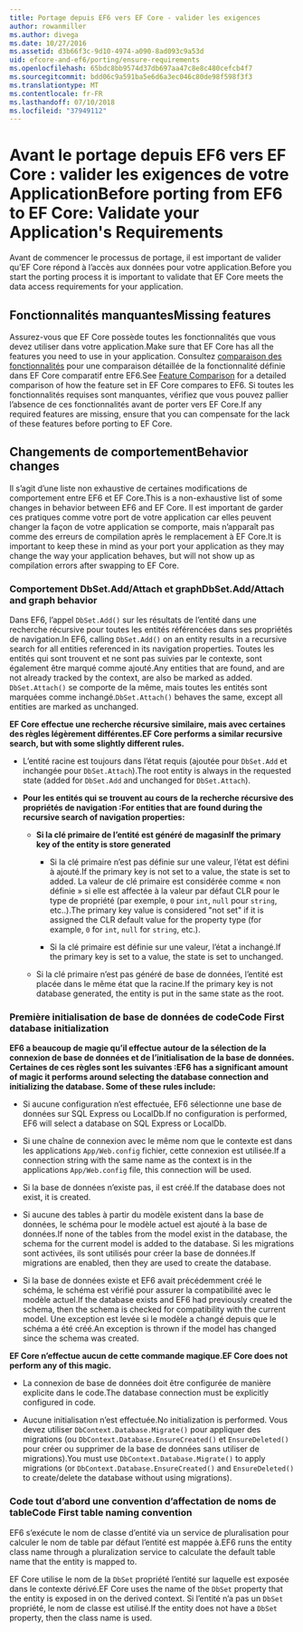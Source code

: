 ```yaml
---
title: Portage depuis EF6 vers EF Core - valider les exigences
author: rowanmiller
ms.author: divega
ms.date: 10/27/2016
ms.assetid: d3b66f3c-9d10-4974-a090-8ad093c9a53d
uid: efcore-and-ef6/porting/ensure-requirements
ms.openlocfilehash: 65bdc8bb9574d37db697aa47c8e8c480cefcb4f7
ms.sourcegitcommit: bdd06c9a591ba5e6d6a3ec046c80de98f598f3f3
ms.translationtype: MT
ms.contentlocale: fr-FR
ms.lasthandoff: 07/10/2018
ms.locfileid: "37949112"
---
```

# <a name="before-porting-from-ef6-to-ef-core-validate-your-applications-requirements"></a><span data-ttu-id="0fc95-102">Avant le portage depuis EF6 vers EF Core : valider les exigences de votre Application</span><span class="sxs-lookup"><span data-stu-id="0fc95-102">Before porting from EF6 to EF Core: Validate your Application's Requirements</span></span>

<span data-ttu-id="0fc95-103">Avant de commencer le processus de portage, il est important de valider qu’EF Core répond à l’accès aux données pour votre application.</span><span class="sxs-lookup"><span data-stu-id="0fc95-103">Before you start the porting process it is important to validate that EF Core meets the data access requirements for your application.</span></span>

## <a name="missing-features"></a><span data-ttu-id="0fc95-104">Fonctionnalités manquantes</span><span class="sxs-lookup"><span data-stu-id="0fc95-104">Missing features</span></span>

<span data-ttu-id="0fc95-105">Assurez-vous que EF Core possède toutes les fonctionnalités que vous devez utiliser dans votre application.</span><span class="sxs-lookup"><span data-stu-id="0fc95-105">Make sure that EF Core has all the features you need to use in your application.</span></span> <span data-ttu-id="0fc95-106">Consultez [comparaison des fonctionnalités](../features.md) pour une comparaison détaillée de la fonctionnalité définie dans EF Core comparatif entre EF6.</span><span class="sxs-lookup"><span data-stu-id="0fc95-106">See [Feature Comparison](../features.md) for a detailed comparison of how the feature set in EF Core compares to EF6.</span></span> <span data-ttu-id="0fc95-107">Si toutes les fonctionnalités requises sont manquantes, vérifiez que vous pouvez pallier l’absence de ces fonctionnalités avant de porter vers EF Core.</span><span class="sxs-lookup"><span data-stu-id="0fc95-107">If any required features are missing, ensure that you can compensate for the lack of these features before porting to EF Core.</span></span>

## <a name="behavior-changes"></a><span data-ttu-id="0fc95-108">Changements de comportement</span><span class="sxs-lookup"><span data-stu-id="0fc95-108">Behavior changes</span></span>

<span data-ttu-id="0fc95-109">Il s’agit d’une liste non exhaustive de certaines modifications de comportement entre EF6 et EF Core.</span><span class="sxs-lookup"><span data-stu-id="0fc95-109">This is a non-exhaustive list of some changes in behavior between EF6 and EF Core.</span></span> <span data-ttu-id="0fc95-110">Il est important de garder ces pratiques comme votre port de votre application car elles peuvent changer la façon de votre application se comporte, mais n’apparaît pas comme des erreurs de compilation après le remplacement à EF Core.</span><span class="sxs-lookup"><span data-stu-id="0fc95-110">It is important to keep these in mind as your port your application as they may change the way your application behaves, but will not show up as compilation errors after swapping to EF Core.</span></span>

### <a name="dbsetaddattach-and-graph-behavior"></a><span data-ttu-id="0fc95-111">Comportement DbSet.Add/Attach et graph</span><span class="sxs-lookup"><span data-stu-id="0fc95-111">DbSet.Add/Attach and graph behavior</span></span>

<span data-ttu-id="0fc95-112">Dans EF6, l’appel `DbSet.Add()` sur les résultats de l’entité dans une recherche récursive pour toutes les entités référencées dans ses propriétés de navigation.</span><span class="sxs-lookup"><span data-stu-id="0fc95-112">In EF6, calling `DbSet.Add()` on an entity results in a recursive search for all entities referenced in its navigation properties.</span></span> <span data-ttu-id="0fc95-113">Toutes les entités qui sont trouvent et ne sont pas suivies par le contexte, sont également être marqué comme ajouté.</span><span class="sxs-lookup"><span data-stu-id="0fc95-113">Any entities that are found, and are not already tracked by the context, are also be marked as added.</span></span> <span data-ttu-id="0fc95-114">`DbSet.Attach()` se comporte de la même, mais toutes les entités sont marquées comme inchangé.</span><span class="sxs-lookup"><span data-stu-id="0fc95-114">`DbSet.Attach()` behaves the same, except all entities are marked as unchanged.</span></span>

<span data-ttu-id="0fc95-115">**EF Core effectue une recherche récursive similaire, mais avec certaines des règles légèrement différentes.**</span><span class="sxs-lookup"><span data-stu-id="0fc95-115">**EF Core performs a similar recursive search, but with some slightly different rules.**</span></span>

*  <span data-ttu-id="0fc95-116">L’entité racine est toujours dans l’état requis (ajoutée pour `DbSet.Add` et inchangée pour `DbSet.Attach`).</span><span class="sxs-lookup"><span data-stu-id="0fc95-116">The root entity is always in the requested state (added for `DbSet.Add` and unchanged for `DbSet.Attach`).</span></span>

*  <span data-ttu-id="0fc95-117">**Pour les entités qui se trouvent au cours de la recherche récursive des propriétés de navigation :**</span><span class="sxs-lookup"><span data-stu-id="0fc95-117">**For entities that are found during the recursive search of navigation properties:**</span></span>

    *  <span data-ttu-id="0fc95-118">**Si la clé primaire de l’entité est généré de magasin**</span><span class="sxs-lookup"><span data-stu-id="0fc95-118">**If the primary key of the entity is store generated**</span></span>

        * <span data-ttu-id="0fc95-119">Si la clé primaire n’est pas définie sur une valeur, l’état est défini à ajouté.</span><span class="sxs-lookup"><span data-stu-id="0fc95-119">If the primary key is not set to a value, the state is set to added.</span></span> <span data-ttu-id="0fc95-120">La valeur de clé primaire est considérée comme « non définie » si elle est affectée à la valeur par défaut CLR pour le type de propriété (par exemple, `0` pour `int`, `null` pour `string`, etc..).</span><span class="sxs-lookup"><span data-stu-id="0fc95-120">The primary key value is considered "not set" if it is assigned the CLR default value for the property type (for example, `0` for `int`, `null` for `string`, etc.).</span></span>

        * <span data-ttu-id="0fc95-121">Si la clé primaire est définie sur une valeur, l’état a inchangé.</span><span class="sxs-lookup"><span data-stu-id="0fc95-121">If the primary key is set to a value, the state is set to unchanged.</span></span>

    *  <span data-ttu-id="0fc95-122">Si la clé primaire n’est pas généré de base de données, l’entité est placée dans le même état que la racine.</span><span class="sxs-lookup"><span data-stu-id="0fc95-122">If the primary key is not database generated, the entity is put in the same state as the root.</span></span>

### <a name="code-first-database-initialization"></a><span data-ttu-id="0fc95-123">Première initialisation de base de données de code</span><span class="sxs-lookup"><span data-stu-id="0fc95-123">Code First database initialization</span></span>

<span data-ttu-id="0fc95-124">**EF6 a beaucoup de magie qu’il effectue autour de la sélection de la connexion de base de données et de l’initialisation de la base de données. Certaines de ces règles sont les suivantes :**</span><span class="sxs-lookup"><span data-stu-id="0fc95-124">**EF6 has a significant amount of magic it performs around selecting the database connection and initializing the database. Some of these rules include:**</span></span>

* <span data-ttu-id="0fc95-125">Si aucune configuration n’est effectuée, EF6 sélectionne une base de données sur SQL Express ou LocalDb.</span><span class="sxs-lookup"><span data-stu-id="0fc95-125">If no configuration is performed, EF6 will select a database on SQL Express or LocalDb.</span></span>

* <span data-ttu-id="0fc95-126">Si une chaîne de connexion avec le même nom que le contexte est dans les applications `App/Web.config` fichier, cette connexion est utilisée.</span><span class="sxs-lookup"><span data-stu-id="0fc95-126">If a connection string with the same name as the context is in the applications `App/Web.config` file, this connection will be used.</span></span>

* <span data-ttu-id="0fc95-127">Si la base de données n’existe pas, il est créé.</span><span class="sxs-lookup"><span data-stu-id="0fc95-127">If the database does not exist, it is created.</span></span>

* <span data-ttu-id="0fc95-128">Si aucune des tables à partir du modèle existent dans la base de données, le schéma pour le modèle actuel est ajouté à la base de données.</span><span class="sxs-lookup"><span data-stu-id="0fc95-128">If none of the tables from the model exist in the database, the schema for the current model is added to the database.</span></span> <span data-ttu-id="0fc95-129">Si les migrations sont activées, ils sont utilisés pour créer la base de données.</span><span class="sxs-lookup"><span data-stu-id="0fc95-129">If migrations are enabled, then they are used to create the database.</span></span>

* <span data-ttu-id="0fc95-130">Si la base de données existe et EF6 avait précédemment créé le schéma, le schéma est vérifié pour assurer la compatibilité avec le modèle actuel.</span><span class="sxs-lookup"><span data-stu-id="0fc95-130">If the database exists and EF6 had previously created the schema, then the schema is checked for compatibility with the current model.</span></span> <span data-ttu-id="0fc95-131">Une exception est levée si le modèle a changé depuis que le schéma a été créé.</span><span class="sxs-lookup"><span data-stu-id="0fc95-131">An exception is thrown if the model has changed since the schema was created.</span></span>

<span data-ttu-id="0fc95-132">**EF Core n’effectue aucun de cette commande magique.**</span><span class="sxs-lookup"><span data-stu-id="0fc95-132">**EF Core does not perform any of this magic.**</span></span>

* <span data-ttu-id="0fc95-133">La connexion de base de données doit être configurée de manière explicite dans le code.</span><span class="sxs-lookup"><span data-stu-id="0fc95-133">The database connection must be explicitly configured in code.</span></span>

* <span data-ttu-id="0fc95-134">Aucune initialisation n’est effectuée.</span><span class="sxs-lookup"><span data-stu-id="0fc95-134">No initialization is performed.</span></span> <span data-ttu-id="0fc95-135">Vous devez utiliser `DbContext.Database.Migrate()` pour appliquer des migrations (ou `DbContext.Database.EnsureCreated()` et `EnsureDeleted()` pour créer ou supprimer de la base de données sans utiliser de migrations).</span><span class="sxs-lookup"><span data-stu-id="0fc95-135">You must use `DbContext.Database.Migrate()` to apply migrations (or `DbContext.Database.EnsureCreated()` and `EnsureDeleted()` to create/delete the database without using migrations).</span></span>

### <a name="code-first-table-naming-convention"></a><span data-ttu-id="0fc95-136">Code tout d’abord une convention d’affectation de noms de table</span><span class="sxs-lookup"><span data-stu-id="0fc95-136">Code First table naming convention</span></span>

<span data-ttu-id="0fc95-137">EF6 s’exécute le nom de classe d’entité via un service de pluralisation pour calculer le nom de table par défaut l’entité est mappée à.</span><span class="sxs-lookup"><span data-stu-id="0fc95-137">EF6 runs the entity class name through a pluralization service to calculate the default table name that the entity is mapped to.</span></span>

<span data-ttu-id="0fc95-138">EF Core utilise le nom de la `DbSet` propriété l’entité sur laquelle est exposée dans le contexte dérivé.</span><span class="sxs-lookup"><span data-stu-id="0fc95-138">EF Core uses the name of the `DbSet` property that the entity is exposed in on the derived context.</span></span> <span data-ttu-id="0fc95-139">Si l’entité n’a pas un `DbSet` propriété, le nom de classe est utilisé.</span><span class="sxs-lookup"><span data-stu-id="0fc95-139">If the entity does not have a `DbSet` property, then the class name is used.</span></span>

